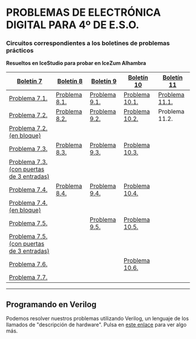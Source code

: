 # PROBLEMAS DE ELECTRÓNICA DIGITAL PARA 4º DE E.S.O.


### Circuitos correspondientes a los boletines de problemas prácticos
**Resueltos en IceStudio para probar en IceZum Alhambra**

[Boletín 7](boletinED7.pdf)  | [Boletín 8](boletinED8.pdf)  | [Boletín 9](boletinED9.pdf)  | [Boletín 10](boletinED10.pdf) | [Boletín 11](boletinED11.pdf)
--|---|---|--|--|
 [Problema 7.1.](Ejercicio71.ice)  | [Problema 8.1.](Ejercicio51.ice)  | [Problema 9.1.](Ejercicio91.ice)   | [Problema 10.1.](Ejercicio71.ice) | [Problema 11.1.](Ejercicio111.ice)
[Problema 7.2.](Ejercicio72.ice)  | [Problema 8.2.](Ejercicio52.ice)  | [Problema 9.2.](Ejercicio92.ice)  |  [Problema 10.2.](Ejercicio72.ice)| Problema 11.2.
[Problema 7.2. (en bloque)](Ejercicio42Bloque.ice)  |   |   |   |
[Problema 7.3.](Ejercicio73.ice)  | [Problema 8.3.](Ejercicio53.ice)  |[Problema 9.3.](Ejercicio93.ice)   |  [Problema 10.3.](Ejercicio73.ice)|
[Problema 7.3. (con puertas de 3 entradas)](Ejercicio73B.ice)|   |   |   |
[Problema 7.4.](Ejercicio74.ice)  | [Problema 8.4.](Ejercicio84.ice)  |[Problema 9.4.](Ejercicio94.ice)   | [Problema 10.4.](Ejercicio104.ice) |
[Problema 7.4. (en bloque)](Ejercicio74Bloque.ice)  |  |  |  |
[Problema 7.5.](Ejercicio75.ice)  |   |  [Problema 9.5.](Ejercicio95.ice) | [Problema 10.5.](Ejercicio105.ice) |
[Problema 7.5. (con puertas de 3 entradas)](Ejercicio75B.ice)  |   |  |  |
[Problema 7.6.](Ejercicio76.ice)  |   |   | [Problema 10.6.](Ejercicio106.ice) |
[Problema 7.7.](Ejercicio77.ice)  |   |   |  |

---

## Programando en Verilog
Podemos resolver nuestros problemas utilizando Verilog, un lenguaje de los llamados de "descripción de hardware". Pulsa en [este enlace](verilog.md) para ver algo más.

